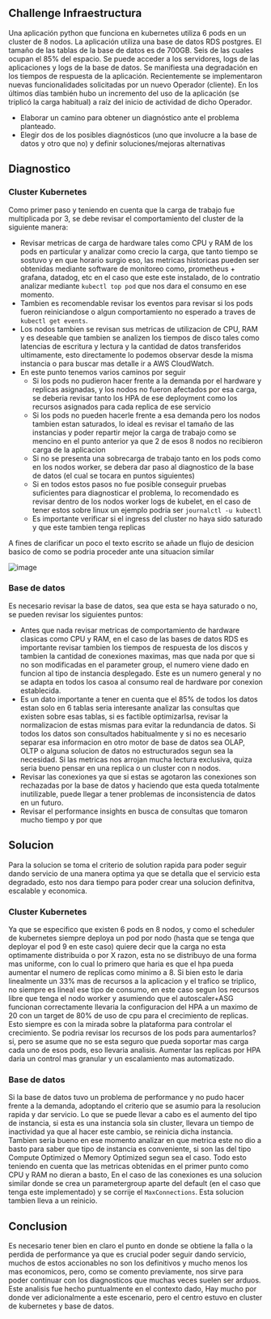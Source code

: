 ## Challenge Infraestructura
Una aplicación python que funciona en kubernetes utiliza 6 pods en un cluster de 8 nodos. La aplicación utiliza una base de datos RDS postgres. El tamaño de las tablas de la base de datos es de 700GB. Seis de las cuales ocupan el 85% del espacio. Se puede acceder a los servidores, logs de las aplicaciones y logs de la base de datos. Se manifiesta una degradación en los tiempos de respuesta de la aplicación. Recientemente se implementaron nuevas funcionalidades solicitadas por un nuevo Operador (cliente). En los últimos días también hubo un incremento del uso de la aplicación (se triplicó la carga habitual) a raíz del inicio de actividad de dicho Operador.

- Elaborar un camino para obtener un diagnóstico ante el problema planteado.
- Elegir dos de los posibles diagnósticos (uno que involucre a la base de datos y otro que no) y definir soluciones/mejoras alternativas

## Diagnostico

### Cluster Kubernetes

Como primer paso y teniendo en cuenta que la carga de trabajo fue multiplicada por 3, se debe revisar el comportamiento del cluster de la siguiente manera:

- Revisar metricas de carga de hardware tales como CPU y RAM de los pods en particular y analizar como crecio la carga, que tanto tiempo se sostuvo y en que horario surgio eso, las metricas historicas pueden ser obtenidas mediante software de monitoreo como, prometheus + grafana, datadog, etc en el caso que este este instalado, de lo contratio analizar mediante `kubectl top pod` que nos dara el consumo en ese momento.
- Tambien es recomendable revisar los eventos para revisar si los pods fueron reiniciandose o algun comportamiento no esperado a traves de `kubectl get events`.
- Los nodos tambien se revisan sus metricas de utilizacion de CPU, RAM y es deseable que tambien se analizen los tiempos de disco tales como latencias de escritura y lectura y la cantidad de datos transferidos ultimamente, esto directamente lo podemos observar desde la misma instancia o para buscar mas detalle ir a AWS CloudWatch.
- En este punto tenemos varios caminos por seguir
  - Si los pods no pudieron hacer frente a la demanda por el hardware y replicas asignadas, y los nodos no fueron afectados por esa carga, se deberia revisar tanto los HPA de ese deployment como los recursos asignados para cada replica de ese servicio
  - Si los pods no pueden hacerle frente a esa demanda pero los nodos tambien estan saturados, lo ideal es revisar el tamaño de las instancias y poder repartir mejor la carga de trabajo como se mencino en el punto anterior ya que 2 de esos 8 nodos no recibieron carga de la aplicacion
  - Si no se presenta una sobrecarga de trabajo tanto en los pods como en los nodos worker, se debera dar paso al diagnostico de la base de datos (el cual se tocara en puntos siguientes)
  - Si en todos estos pasos no fue posible conseguir pruebas suficientes para diagnosticar el problema, lo recomendado es revisar dentro de los nodos worker logs de kubelet, en el caso de tener estos sobre linux un ejemplo podria ser `journalctl -u kubectl`
  - Es importante verificar si el ingress del cluster no haya sido saturado y que este tambien tenga replicas

A fines de clarificar un poco el texto escrito se añade un flujo de desicion basico de como se podria proceder ante una situacion similar

![image](https://github.com/federicosrey/vibra_exercise/assets/63884877/7abce7ed-95fb-4147-986d-6524a36c9d0d)


### Base de datos

Es necesario revisar la base de datos, sea que esta se haya saturado o no, se pueden revisar los siguientes puntos:

- Antes que nada revisar metricas de comportamiento de hardware clasicas como CPU y RAM, en el caso de las bases de datos RDS es importante revisar tambien los tiempos de respuesta de los discos y tambien la cantidad de conexiones maximas, mas que nada por que si no son modificadas en el parameter group, el numero viene dado en funcion al tipo de instancia desplegado. Este es un numero general y no se adapta en todos los casoa al consumo real de hardware por conexion establecida.
- Es un dato importante a tener en cuenta que el 85% de todos los datos estan solo en 6 tablas seria interesante analizar las consultas que existen sobre esas tablas, si es factible optimizarlsa, revisar la normalizacion de estas mismas para evitar la redundancia de datos. Si todos los datos son consultados habitualmente y si no es necesario separar esa informacion en otro motor de base de datos sea OLAP, OLTP o alguna solucion de datos no estructurados segun sea la necesidad. Si las metricas nos arrojan mucha lectura exclusiva, quiza seria bueno pensar en una replica o un cluster con n nodos.
- Revisar las conexiones ya que si estas se agotaron las conexiones son rechazadas por la base de datos y haciendo que esta queda totalmente inutilizable, puede llegar a tener problemas de inconsistencia de datos en un futuro.
- Revisar el performance insights en busca de consultas que tomaron mucho tiempo y por que

## Solucion

Para la solucion se toma el criterio de solution rapida para poder seguir dando servicio de una manera optima ya que se detalla que el servicio esta degradado, esto nos dara tiempo para poder crear una solucion definitva, escalable y economica.

### Cluster Kubernetes

Ya que se especifico que existen 6 pods en 8 nodos, y como el scheduler de kubernetes siempre deploya un pod por nodo (hasta que se tenga que deployar el pod 9 en este caso) quiere decir que la carga no esta optimamente distribuida o por X razon, esta no se distribuyo de una forma mas uniforme, con lo cual lo primero que haria es que el hpa pueda aumentar el numero de replicas como minimo a 8. Si bien esto le daria linealmente un 33% mas de recursos a la aplicacion y el trafico se triplico, no siempre es lineal ese tipo de consumo, en este caso segun los recursos libre que tenga el nodo worker y asumiendo que el autoscaler+ASG funcionan correctamente llevaria la configuracion del HPA a un maximo de 20 con un target de 80% de uso de cpu para el crecimiento de replicas. Esto siempre es con la mirada sobre la plataforma para controlar el crecimiento. Se podria revisar los recursos de los pods para aumentarlos? si, pero se asume que no se esta seguro que pueda soportar mas carga cada uno de esos pods, eso llevaria analisis. Aumentar las replicas por HPA daria un control mas granular y un escalamiento mas automatizado.

### Base de datos

Si la base de datos tuvo un problema de performance y no pudo hacer frente a la demanda, adoptando el criterio que se asumio para la resolucion rapida y dar servicio. Lo que se puede llevar a cabo es el aumento del tipo de instancia, si esta es una instancia sola sin cluster, llevara un tiempo de inactividad ya que al hacer este cambio, se reinicia dicha instancia. Tambien seria bueno en ese momento analizar en que metrica este no dio a basto para saber que tipo de instancia es conveniente, si son las del tipo Compute Optimized o Memory Optimized segun sea el caso. Todo esto teniendo en cuenta que las metricas obtenidas en el primer punto como CPU y RAM no dieran a basto, En el caso de las conexiones es una solucion similar donde se crea un parametergroup aparte del default (en el caso que tenga este implementado) y se corrije el `MaxConnections`. Esta solucion tambien lleva a un reinicio.

## Conclusion

Es necesario tener bien en claro el punto en donde se obtiene la falla o la perdida de performance ya que es crucial poder seguir dando servicio, muchos de estos accionables no son los definitivos y mucho menos los mas economicos, pero, como se comento previamente, nos sirve para poder continuar con los diagnosticos que muchas veces suelen ser arduos. Este analisis fue hecho puntualmente en el contexto dado, Hay mucho por donde ver adicionalmente a este escenario, pero el centro estuvo en cluster de kubernetes y base de datos.



